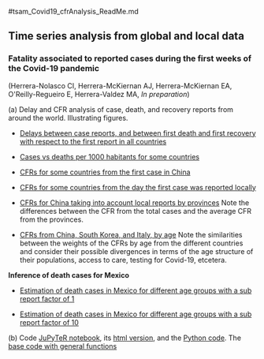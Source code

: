 #tsam_Covid19_cfrAnalysis_ReadMe.md

## Time series analysis from global and local data

### Fatality associated to reported cases during the first weeks of the Covid-19 pandemic

(Herrera-Nolasco CI, Herrera-McKiernan AJ, Herrera-McKiernan EA, O'Reilly-Regueiro E, Herrera-Valdez MA, *In preparation*)

(a) Delay and CFR analysis of case, death, and recovery reports from around the world.
Illustrating figures.

- [Delays between case reports, and between first death and first recovery with respect to the first report in all countries](../figures_COVID19_dataAnalysis/tsam_Covid19_JHU_delaysAllCountries.png)

- [Cases vs deaths per 1000 habitants for some countries](../figures_COVID19_dataAnalysis/tsam_Covid19_JHU_cases-deaths_x1000000_JHU.png)

- [CFRs for some countries from the first case in China](../figures_COVID19_dataAnalysis/tsam_Covid19_cfr_JHU_fromFirstCaseInChina.png)

- [CFRs for some countries from the day the first case was reported locally](../figures_COVID19_dataAnalysis/tsam_Covid19_JHU_cfr_fromFirstLocalCase.png)

- [CFRs for China taking into account local reports by provinces](../figures_COVID19_dataAnalysis/tsam_Covid19_JHU_cfr_ProvincesChina_fromFirstLocalReport.png) Note the differences between the CFR from the total cases and the average CFR from the provinces.

- [CFRs from China, South Korea, and Italy, by age](../figures_COVID19_dataAnalysis/tsam_Covid19_JHU_cfr+propDeathCases_ByAge_China+SKorea+Italy_OneFigure.png) Note the similarities between the weights of the CFRs by age from the different countries and consider their possible divergences in terms of the age structure of their populations, access to care, testing for Covid-19, etcetera.

**Inference of death cases for Mexico**
- [Estimation of death cases in Mexico for different age groups with a sub report factor of 1](../figures_COVID19_dataAnalysis/tsam_Covid19_JHU_cfr+propDeathCasesByAgeTS_EstimatesMexico_subReportFactor1.png)

- [Estimation of death cases in Mexico for different age groups with a sub report factor of 10](../figures_COVID19_dataAnalysis/tsam_Covid19_JHU_cfr+propDeathCasesByAgeTS_EstimatesMexico_subReportFactor10.png)

(b) Code
[JuPyTeR notebook](./tsam_Covid19_JHU_cfr_Jan2020-.ipynb), its [html version](./tsam_Covid19_JHU_cfr_Jan2020-.html), and the [Python  code](./tsam_Covid19_JHU_cfr_Jan2020-.py). The [base code with general functions](./tsam_Covid19_baseCode.py)
